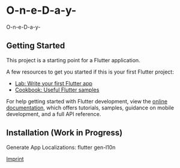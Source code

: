 # O-n-e-D-a-y-

O-n-e-D-a-y-

## Getting Started

This project is a starting point for a Flutter application.

A few resources to get you started if this is your first Flutter project:

- [Lab: Write your first Flutter app](https://docs.flutter.dev/get-started/codelab)
- [Cookbook: Useful Flutter samples](https://docs.flutter.dev/cookbook)

For help getting started with Flutter development, view the
[online documentation](https://docs.flutter.dev/), which offers tutorials,
samples, guidance on mobile development, and a full API reference.

## Installation (Work in Progress)

Generate App Localizations: flutter gen-l10n


[Imprint](https://github.com/Chris20008/O-n-e-D-a-y-/blob/master/IMPRINT.md#imprint)
